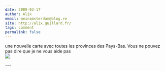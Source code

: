 ```yaml
---
date: 2009-03-17
author: Alix
email: meinamsterdam@blog.re
site: http://alix.guillard.fr/
tags: comment
permalink: false
---
```


<p>
une nouvelle carte avec toutes les provinces des Pays-Bas. Vous ne pouvez pas dire que je ne vous aide pas<br/>
<img src="http://upload.wikimedia.org/wikipedia/commons/6/6f/ProvincesOfTheNetherlands.gif" />
</p>
---